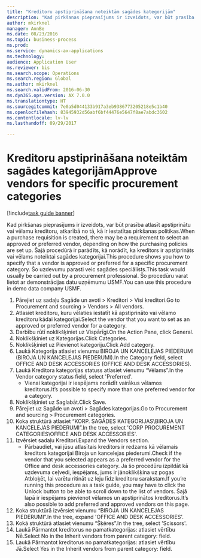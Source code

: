 ```yaml
--- 
title: "Kreditoru apstiprināšana noteiktām sagādes kategorijām"
description: "Kad pirkšanas pieprasījums ir izveidots, var būt prasība atlasīt apstiprinātu vai vēlamu kreditoru, atkarībā no tā, kā ir iestatītas pirkšanas politikas."
author: mkirknel
manager: AnnBe
ms.date: 08/23/2016
ms.topic: business-process
ms.prod: 
ms.service: dynamics-ax-applications
ms.technology: 
audience: Application User
ms.reviewer: bis
ms.search.scope: Operations
ms.search.region: Global
ms.author: mkirknel
ms.search.validFrom: 2016-06-30
ms.dyn365.ops.version: AX 7.0.0
ms.translationtype: HT
ms.sourcegitcommit: 7e0a5d044133b917a3eb9386773205218e5c1b40
ms.openlocfilehash: 83945932d56abf6bf44476e5647f8ae7abdc3602
ms.contentlocale: lv-lv
ms.lasthandoff: 09/29/2017

---
```

# <a name="approve-vendors-for-specific-procurement-categories"></a><span data-ttu-id="642f0-103">Kreditoru apstiprināšana noteiktām sagādes kategorijām</span><span class="sxs-lookup"><span data-stu-id="642f0-103">Approve vendors for specific procurement categories</span></span>

[!include[task guide banner](../../includes/task-guide-banner.md)]

<span data-ttu-id="642f0-104">Kad pirkšanas pieprasījums ir izveidots, var būt prasība atlasīt apstiprinātu vai vēlamu kreditoru, atkarībā no tā, kā ir iestatītas pirkšanas politikas.</span><span class="sxs-lookup"><span data-stu-id="642f0-104">When a purchase requisition is created, there may be a requirement to select an approved or preferred vendor, depending on how the purchasing policies are set up.</span></span> <span data-ttu-id="642f0-105">Šajā procedūrā ir parādīts, kā norādīt, ka kreditors ir apstiprināts vai vēlams noteiktai sagādes kategorijai.</span><span class="sxs-lookup"><span data-stu-id="642f0-105">This procedure shows you how to specify that a vendor is approved or preferred for a specific procurement category.</span></span> <span data-ttu-id="642f0-106">Šo uzdevumu parasti veic sagādes speciālists.</span><span class="sxs-lookup"><span data-stu-id="642f0-106">This task would usually be carried out by a procurement professional.</span></span> <span data-ttu-id="642f0-107">Šo procedūru varat lietot ar demonstrācijas datu uzņēmumu USMF.</span><span class="sxs-lookup"><span data-stu-id="642f0-107">You can use this procedure in demo data company USMF.</span></span>

1. <span data-ttu-id="642f0-108">Pārejiet uz sadaļu Sagāde un avoti > Kreditori > Visi kreditori.</span><span class="sxs-lookup"><span data-stu-id="642f0-108">Go to Procurement and sourcing > Vendors > All vendors.</span></span>
2. <span data-ttu-id="642f0-109">Atlasiet kreditoru, kuru vēlaties iestatīt kā apstiprināto vai vēlamo kreditoru kādai kategorijai.</span><span class="sxs-lookup"><span data-stu-id="642f0-109">Select the vendor that you want to set as an approved or preferred vendor for a category.</span></span>
3. <span data-ttu-id="642f0-110">Darbību rūtī noklikšķiniet uz Vispārīgi.</span><span class="sxs-lookup"><span data-stu-id="642f0-110">On the Action Pane, click General.</span></span>
4. <span data-ttu-id="642f0-111">Noklikšķiniet uz Kategorijas.</span><span class="sxs-lookup"><span data-stu-id="642f0-111">Click Categories.</span></span>
5. <span data-ttu-id="642f0-112">Noklikšķiniet uz Pievienot kategoriju.</span><span class="sxs-lookup"><span data-stu-id="642f0-112">Click Add category.</span></span>
6. <span data-ttu-id="642f0-113">Laukā Kategorija atlasiet vienumu BIROJA UN KANCELEJAS PIEDERUMI (BIROJA UN KANCELEJAS PIEDERUMI).</span><span class="sxs-lookup"><span data-stu-id="642f0-113">In the Category field, select OFFICE AND DESK ACCESSORIES (OFFICE AND DESK ACCESSORIES).</span></span>
7. <span data-ttu-id="642f0-114">Laukā Kreditora kategorijas statuss atlasiet vienumu “Vēlams”.</span><span class="sxs-lookup"><span data-stu-id="642f0-114">In the Vendor category status field, select 'Preferred'.</span></span>
    * <span data-ttu-id="642f0-115">Vienai kategorijai ir iespējams norādīt vairākus vēlamos kreditorus.</span><span class="sxs-lookup"><span data-stu-id="642f0-115">It’s possible to specify more than one preferred vendor for a category.</span></span>  
8. <span data-ttu-id="642f0-116">Noklikšķiniet uz Saglabāt.</span><span class="sxs-lookup"><span data-stu-id="642f0-116">Click Save.</span></span>
9. <span data-ttu-id="642f0-117">Pārejiet uz Sagāde un avoti > Sagādes kategorijas.</span><span class="sxs-lookup"><span data-stu-id="642f0-117">Go to Procurement and sourcing > Procurement categories.</span></span>
10. <span data-ttu-id="642f0-118">Koka struktūrā atlasiet “KORP. SAGĀDES KATEGORIJAS\BIROJA UN KANCELEJAS PIEDERUMI”.</span><span class="sxs-lookup"><span data-stu-id="642f0-118">In the tree, select 'CORP PROCUREMENT CATEGORIES\OFFICE AND DESK ACCESSORIES'.</span></span>
11. <span data-ttu-id="642f0-119">Izvērsiet sadaļu Kreditori.</span><span class="sxs-lookup"><span data-stu-id="642f0-119">Expand the Vendors section.</span></span>
    * <span data-ttu-id="642f0-120">Pārbaudiet, vai jūsu atlasītais kreditors ir redzams kā vēlamais kreditors kategorijai Biroja un kancelejas piederumi.</span><span class="sxs-lookup"><span data-stu-id="642f0-120">Check if the vendor that you selected  appears as a preferred vendor for the Office and desk accessories category.</span></span> <span data-ttu-id="642f0-121">Ja šo procedūru izpildāt kā uzdevuma ceļvedi, iespējams, jums ir jānoklikšķina uz pogas Atbloķēt, lai varētu ritināt uz leju līdz kreditoru sarakstam.</span><span class="sxs-lookup"><span data-stu-id="642f0-121">If you’re running this procedure as a task guide, you may have to click the Unlock button to be able to scroll down to the list of vendors.</span></span>  <span data-ttu-id="642f0-122">Šajā lapā ir iespējams pievienot vēlamos un apstiprinātos kreditorus.</span><span class="sxs-lookup"><span data-stu-id="642f0-122">It’s also possible to add preferred and approved vendors on this page.</span></span>  
12. <span data-ttu-id="642f0-123">Koka struktūrā izvērsiet vienumu “BIROJA UN KANCELEJAS PIEDERUMI”.</span><span class="sxs-lookup"><span data-stu-id="642f0-123">In the tree, expand 'OFFICE AND DESK ACCESSORIES'.</span></span>
13. <span data-ttu-id="642f0-124">Kokā struktūrā atlasiet vienumu “Šķēres”.</span><span class="sxs-lookup"><span data-stu-id="642f0-124">In the tree, select 'Scissors'.</span></span>
14. <span data-ttu-id="642f0-125">Laukā Pārmantot kreditorus no pamatkategorijas: atlasiet vērtību Nē.</span><span class="sxs-lookup"><span data-stu-id="642f0-125">Select No in the Inherit vendors from parent category: field.</span></span>
15. <span data-ttu-id="642f0-126">Laukā Pārmantot kreditorus no pamatkategorijas: atlasiet vērtību Jā.</span><span class="sxs-lookup"><span data-stu-id="642f0-126">Select Yes in the Inherit vendors from parent category: field.</span></span>


